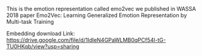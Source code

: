 This is the emotion representation called emo2vec we published in WASSA 2018 paper 
Emo2Vec: Learning Generalized Emotion Representation by Multi-task Training

Embedding download Link: https://drive.google.com/file/d/1IdleN4GPaWLMB0qPCf54l-tG-TU0HKqb/view?usp=sharing
